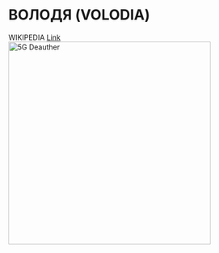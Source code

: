 # ВОЛОДЯ (VOLODIA)
WIKIPEDIA [Link](https://en.wikipedia.org/wiki/Volodia_Dubinin)
<img src="img/3D.PNG" alt='5G Deauther' width='400' />
